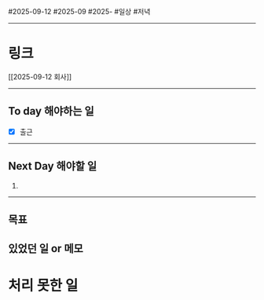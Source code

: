 #2025-09-12 #2025-09 #2025-
#일상 #저녁 

-------
# 링크
[[2025-09-12 회사]]

---
## To day 해야하는 일
- [x] 출근

---
## Next Day 해야할 일
1. 

---

## 목표


## 있었던 일  or 메모


# 처리 못한 일